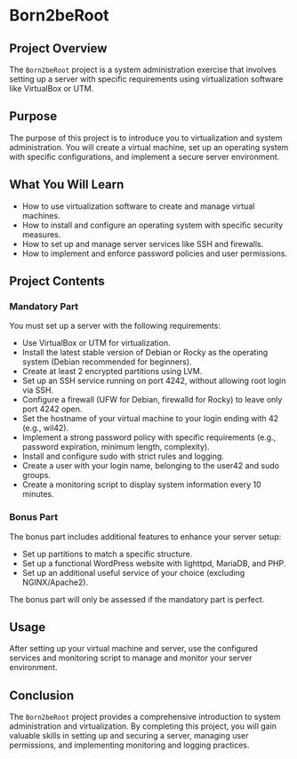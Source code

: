 <h1>Born2beRoot</h1>

<h2>Project Overview</h2>
<p>The <code>Born2beRoot</code> project is a system administration exercise that involves setting up a server with specific requirements using virtualization software like VirtualBox or UTM.</p>

<h2>Purpose</h2>
<p>The purpose of this project is to introduce you to virtualization and system administration. You will create a virtual machine, set up an operating system with specific configurations, and implement a secure server environment.</p>

<h2>What You Will Learn</h2>
<ul>
    <li>How to use virtualization software to create and manage virtual machines.</li>
    <li>How to install and configure an operating system with specific security measures.</li>
    <li>How to set up and manage server services like SSH and firewalls.</li>
    <li>How to implement and enforce password policies and user permissions.</li>
</ul>

<h2>Project Contents</h2>

<h3>Mandatory Part</h3>
<p>You must set up a server with the following requirements:</p>
<ul>
    <li>Use VirtualBox or UTM for virtualization.</li>
    <li>Install the latest stable version of Debian or Rocky as the operating system (Debian recommended for beginners).</li>
    <li>Create at least 2 encrypted partitions using LVM.</li>
    <li>Set up an SSH service running on port 4242, without allowing root login via SSH.</li>
    <li>Configure a firewall (UFW for Debian, firewalld for Rocky) to leave only port 4242 open.</li>
    <li>Set the hostname of your virtual machine to your login ending with 42 (e.g., wil42).</li>
    <li>Implement a strong password policy with specific requirements (e.g., password expiration, minimum length, complexity).</li>
    <li>Install and configure sudo with strict rules and logging.</li>
    <li>Create a user with your login name, belonging to the user42 and sudo groups.</li>
    <li>Create a monitoring script to display system information every 10 minutes.</li>
</ul>

<h3>Bonus Part</h3>
<p>The bonus part includes additional features to enhance your server setup:</p>
<ul>
    <li>Set up partitions to match a specific structure.</li>
    <li>Set up a functional WordPress website with lighttpd, MariaDB, and PHP.</li>
    <li>Set up an additional useful service of your choice (excluding NGINX/Apache2).</li>
</ul>
<p>The bonus part will only be assessed if the mandatory part is perfect.</p>

<h2>Usage</h2>
<p>After setting up your virtual machine and server, use the configured services and monitoring script to manage and monitor your server environment.</p>

<h2>Conclusion</h2>
<p>The <code>Born2beRoot</code> project provides a comprehensive introduction to system administration and virtualization. By completing this project, you will gain valuable skills in setting up and securing a server, managing user permissions, and implementing monitoring and logging practices.</p>

